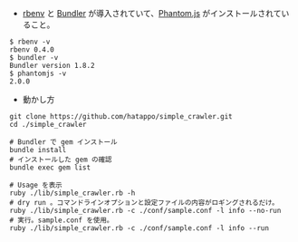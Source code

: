 * [rbenv](http://dev.classmethod.jp/server-side/language/build-ruby-environment-by-rbenv/) と [Bundler](http://shokai.org/blog/archives/7262) が導入されていて、[Phantom.js](http://nigohiroki.hatenablog.com/entry/2012/12/14/004915) がインストールされていること。
```
$ rbenv -v
rbenv 0.4.0
$ bundler -v
Bundler version 1.8.2
$ phantomjs -v
2.0.0
```

* 動かし方
```
git clone https://github.com/hatappo/simple_crawler.git
cd ./simple_crawler
```
```
# Bundler で gem インストール
bundle install
# インストールした gem の確認
bundle exec gem list
```
```
# Usage を表示
ruby ./lib/simple_crawler.rb -h
# dry run 。コマンドラインオプションと設定ファイルの内容がロギングされるだけ。
ruby ./lib/simple_crawler.rb -c ./conf/sample.conf -l info --no-run
# 実行。sample.conf を使用。
ruby ./lib/simple_crawler.rb -c ./conf/sample.conf -l info --run
```
